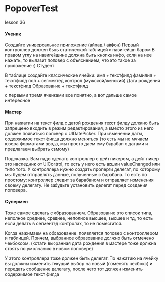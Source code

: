 # PopoverTest
lesson 36

<h4>Ученик</h4>

Создайте универсальное приложение (айпад / айфон)
Первый контроллер должен быть статической таблицей с навигейшн баром
В правом углу на навигейшине должна быть кнопка инфо, если на нее нажать, то вылазит поповер с объяснением, что это такое за приложение :)
Студент

В таблице создайте классические ячейки: имя + текстфилд фамилия + текстфилд пол + сегментед контрол (мужской/женский) Дата рождения + текстфилд Образование + текстфилд

с первыми тремя ячейками все понятно, а вот дальше самое интересное

<h4>Мастер</h4> 

При нажатии на текст филд с датой рождения текст филду должно быть запрещено входить в режим редактирования, а вместо этого из него должен появиться поповер с UIDatePicker. При изменении даты, содержимое текст филда должно меняться (то есть мы не мучаем юзера форматами ввода, мы просто даем ему барабан с датами и предлагаем выбрать самому)

Подсказка. Вам надо сделать контроллер с дейт пикером, а дейт пикер это наследник от UIControl, то есть у него есть акшин valueChanged или типо того. У контроллера нужно создать проперти делегат, по которому мы будем отправлять данные, полученные с барабана. То есть по простому: контроллер следит за барабаном и отправляет изменения своему делегату. Не забудьте установить делегат перед создания поповера.

<h4>Супермен</h4>

Тоже самое сделать с образованием. Образование это список типа, неполное среднее, среднее, неполное высшее, высшее и тд, то есть если делать в сегментед контролах, то не поместится.

Когда нажимаем на образование, появляется поповер с контроллером и таблицей. Причем, выбранное образование должно быть отмечено чекбоксом. (кстати выбранная дата рождения в мастере тоже должна стоять по умолчанию в новом поповере)

У этого контроллера тоже должен быть делегат. По нажатию на ячейку вы должны изменить текущий выбор на новый (поменять чекбокс) и передать сообщение делегату, после чего тот должен изменить содержимое текст филда
